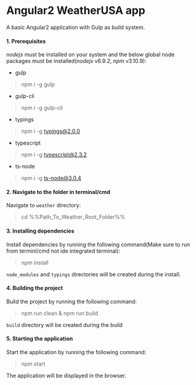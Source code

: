 Angular2 WeatherUSA app
=================================

A basic Angular2 application with Gulp as build system.

#### 1. Prerequisites

*nodejs* must be installed on your system and the below global node packages must be installed(*nodejs* v6.9.2, *npm* v3.10.9):

- gulp

> npm i -g gulp

- gulp-cli

> npm i -g gulp-cli

- typings

> npm i -g typings@2.0.0

- typescript

> npm i -g typescript@2.3.2

- ts-node

> npm i -g ts-node@3.0.4

#### 2. Navigate to the folder in terminal/cmd


Navigate to `weather` directory:

> cd %%Path_To_Weather_Root_Folder%%

#### 3. Installing dependencies

Install dependencies by running the following command(Make sure to run from terminl/cmd not ide integrated terminal):

> npm install

`node_modules` and `typings` directories will be created during the install.

#### 4. Building the project

Build the project by running the following command:

> npm run clean & npm run build

`build` directory will be created during the build

#### 5. Starting the application

Start the application by running the following command:

> npm start

The application will be displayed in the browser.
